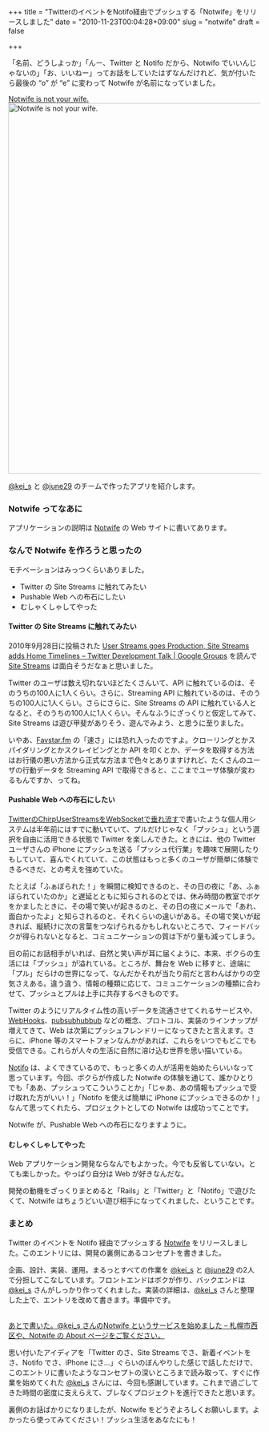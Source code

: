 +++
title = "TwitterのイベントをNotifo経由でプッシュする「Notwife」をリリースしました"
date = "2010-11-23T00:04:28+09:00"
slug = "notwife"
draft = false

+++

<p>「名前、どうしよっか」「んー、Twitter と Notifo だから、Notwifo でいいんじゃないの」「お、いいねー」ってお話をしていたはずなんだけれど、気が付いたら最後の &#8220;o&#8221; が &#8220;e&#8221; に変わって Notwife が名前になっていました。</p>
<p><a href="http://notwife.heroku.com/" title="Notwife is not your wife.">Notwife is not your wife.</a><br />
<img width="740" border="0" src="http://img.skitch.com/20101122-ka4is3nh3c643pg9j1qr3nd5nc.png" alt="Notwife is not your wife." /></p>
<p><a href="http://twitter.com/kei_s" title="kei-s (kei_s) on Twitter">@kei_s</a> と <a href="http://twitter.com/june29" title="Jun OHWADA (june29) on Twitter">@june29</a> のチームで作ったアプリを紹介します。</p>
<h3>Notwife ってなあに</h3>
<p>アプリケーションの説明は <a href="http://notwife.heroku.com/" title="Notwife is not your wife.">Notwife</a> の Web サイトに書いてあります。</p>
<h3>なんで Notwife を作ろうと思ったの</h3>
<p>モチベーションはみっつくらいありました。</p>
<ul>
<li>Twitter の Site Streams に触れてみたい</li>
<li>Pushable Web への布石にしたい</li>
<li>むしゃくしゃしてやった</li>
</ul>
<h4>Twitter の Site Streams に触れてみたい</h4>
<p>2010年9月28日に投稿された <a href="http://groups.google.com/group/twitter-development-talk/browse_thread/thread/39f188e6f71d93b6" title="User Streams goes Production, Site Streams adds Home Timelines - Twitter Development Talk | Google Groups">User Streams goes Production, Site Streams adds Home Timelines &#8211; Twitter Development Talk | Google Groups</a> を読んで <a href="http://dev.twitter.com/pages/site_streams" title="Site Streams | dev.twitter.com">Site Streams</a> は面白そうだなぁと思いました。</p>
<p>Twitter のユーザは数え切れないほどたくさんいて、API に触れているのは、そのうちの100人に1人くらい。さらに、Streaming API に触れているのは、そのうちの100人に1人くらい。さらにさらに、Site Streams の API に触れている人となると、そのうちの100人に1人くらい。そんなふうにざっくりと仮定してみて、Site Streams は遊び甲斐がありそう、遊んでみよう、と思うに至りました。</p>
<p>いやあ、<a href="http://favstar.fm/" title="Most popular recent tweets">Favstar.fm</a> の「速さ」には恐れ入ったのですよ。クローリングとかスパイダリングとかスクレイピングとか API を叩くとか、データを取得する方法はお行儀の悪い方法から正式な方法まで色々とありますけれど、たくさんのユーザの行動データを Streaming API で取得できると、ここまでユーザ体験が変わるもんですか、ってね。</p>
<h4>Pushable Web への布石にしたい</h4>
<p><a href="http://june29.jp/2010/05/11/twitter-chirpuserstreams-websocket/" title="TwitterのChirpUserStreamsをWebSocketで垂れ流す - 準二級.jp">TwitterのChirpUserStreamsをWebSocketで垂れ流す</a>で書いたような個人用システムは半年前にはすでに動いていて、プルだけじゃなく「プッシュ」という選択を自由に活用できる状態で Twitter を楽しんできた。ときには、他の Twitter ユーザさんの iPhone にプッシュを送る「プッシュ代行業」を趣味で展開したりもしていて、喜んでくれていて、この状態はもっと多くのユーザが簡単に体験できるべきだ、との考えを強めていた。</p>
<p>たとえば「ふぁぼられた！」を瞬間に検知できるのと、その日の夜に「あ、ふぁぼられていたのか」と遅延とともに知らされるのとでは、休み時間の教室でボケをかましたときに、その場で笑いが起きるのと、その日の夜にメールで「あれ、面白かったよ」と知らされるのと、それくらいの違いがある。その場で笑いが起きれば、縦続けに次の言葉をつなげられるかもしれないところで、フィードバックが得られないとなると、コミュニケーションの質は下がり量も減ってしまう。</p>
<p>目の前にお話相手がいれば、自然と笑い声が耳に届くように、本来、ボクらの生活には「プッシュ」が溢れている。ところが、舞台を Web に移すと、途端に「プル」だらけの世界になって、なんだかそれが当たり前だと言わんばかりの空気さえある。違う違う、情報の種類に応じて、コミュニケーションの種類に合わせて、プッシュとプルは上手に共存するべきものです。</p>
<p>Twitter のようにリアルタイム性の高いデータを流通させてくれるサービスや、<a href="http://www.webhooks.org/" title="WebHooks">WebHooks</a>、<a href="http://code.google.com/p/pubsubhubbub/" title="pubsubhubbub - Project Hosting on Google Code">pubsubhubbub</a> などの概念、プロトコル、実装のラインナップが増えてきて、Web は次第にプッシュフレンドリーになってきたと言えます。さらに、iPhone 等のスマートフォンなんかがあれば、これらをいつでもどこでも受信できる。これらが人々の生活に自然に溶け込む世界を思い描いている。</p>
<p><a href="http://notifo.com/user" title="Recent Notifications - Notifo">Notifo</a> は、よくできているので、もっと多くの人が活用を始めたらいいなって思っています。今回、ボクらが作成した Notwife の体験を通じて、誰かひとりでも「ああ、プッシュってこういうことか」「じゃあ、あの情報もプッシュで受け取れた方がいい！」「Notifo を使えば簡単に iPhone にプッシュできるのか！」なんて思ってくれたら、プロジェクトとしての Notwife は成功ってことです。</p>
<p>Notwife が、Pushable Web への布石になりますように。</p>
<h4>むしゃくしゃしてやった</h4>
<p>Web アプリケーション開発ならなんでもよかった。今でも反省していない。とても楽しかった。やっぱり自分は Web が好きなんだな。</p>
<p>開発の動機をざっくりまとめると「Rails」と「Twitter」と「Notifo」で遊びたくて、Notwife はちょうどいい遊び相手になってくれました、ということです。</p>
<h3>まとめ</h3>
<p>Twitter のイベントを Notifo 経由でプッシュする <a href="http://notwife.heroku.com/" title="Notwife is not your wife.">Notwife</a> をリリースしました。このエントリには、開発の裏側にあるコンセプトを書きました。</p>
<p>企画、設計、実装、運用。まるっとすべての作業を <a href="http://twitter.com/kei_s" title="kei-s (kei_s) on Twitter">@kei_s</a> と <a href="http://twitter.com/june29" title="Jun OHWADA (june29) on Twitter">@june29</a> の2人で分担してこなしています。フロントエンドはボクが作り、バックエンドは <a href="http://twitter.com/kei_s" title="kei-s (kei_s) on Twitter">@kei_s</a> さんがしっかり作ってくれました。実装の詳細は、<a href="http://twitter.com/kei_s" title="kei-s (kei_s) on Twitter">@kei_s</a> さんと整理した上で、エントリを改めて書きます。準備中です。</p>
<p><ins datetime="2010-12-31T04:08:17+00:00"><br />
あとで書いた。<a href="http://twitter.com/kei_s" title="kei-s (kei_s) on Twitter">@kei_s</a> さんの<a href="http://d.hatena.ne.jp/kei-s/20101208/1291738179" title="Notwife というサービスを始めました - 札幌市西区">Notwife というサービスを始めました &#8211; 札幌市西区</a>や、<a href="http://notwife.heroku.com/about" title="About - Notwife">Notwife の About ページ</a>をご覧ください。<br />
</ins></p>
<p>思い付いたアイディアを「Twitter のさ、Site Streams でさ、新着イベントをさ、Notifo でさ、iPhone にさ…」ぐらいのぼんやりした感じで話しただけで、このエントリに書いたようなコンセプトの深いところまで読み取って、すぐに作業を始めてくれた <a href="http://twitter.com/kei_s" title="kei-s (kei_s) on Twitter">@kei_s</a> さんには、今回も感謝しています。これまで過ごしてきた時間の密度に支えらえて、ブレなくプロジェクトを進行できたと思います。</p>
<p>裏側のお話ばかりになりましたが、Notwife をどうぞよろしくお願いします。よかったら使ってみてください！プッシュ生活をあなたにも！</p>
